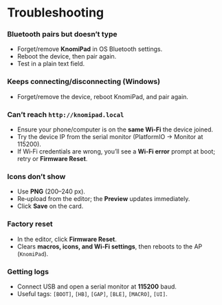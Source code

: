 # Troubleshooting

### Bluetooth pairs but doesn’t type
- Forget/remove **KnomiPad** in OS Bluetooth settings.  
- Reboot the device, then pair again.  
- Test in a plain text field.

### Keeps connecting/disconnecting (Windows)
- Forget/remove the device, reboot KnomiPad, and pair again.

### Can’t reach `http://knomipad.local`
- Ensure your phone/computer is on the **same Wi‑Fi** the device joined.  
- Try the device IP from the serial monitor (PlatformIO → Monitor at 115200).  
- If Wi‑Fi credentials are wrong, you’ll see a **Wi‑Fi error** prompt at boot; retry or **Firmware Reset**.

### Icons don’t show
- Use **PNG** (200–240 px).  
- Re‑upload from the editor; the **Preview** updates immediately.  
- Click **Save** on the card.

### Factory reset
- In the editor, click **Firmware Reset**.  
- Clears **macros, icons, and Wi‑Fi settings**, then reboots to the AP (`KnomiPad`).

### Getting logs
- Connect USB and open a serial monitor at **115200** baud.  
- Useful tags: `[BOOT]`, `[HB]`, `[GAP]`, `[BLE]`, `[MACRO]`, `[UI]`.
